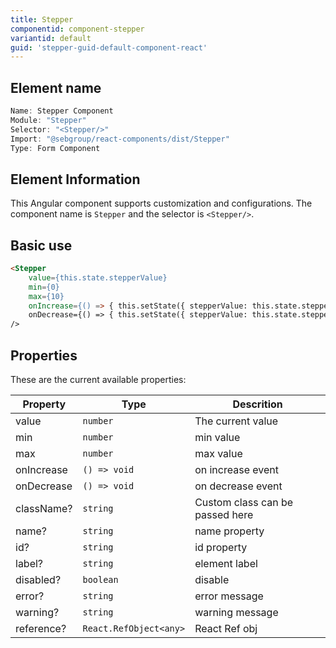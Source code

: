 ```yaml
---
title: Stepper
componentid: component-stepper
variantid: default
guid: 'stepper-guid-default-component-react'
---
```


## Element name
```javascript
Name: Stepper Component
Module: "Stepper"
Selector: "<Stepper/>"
Import: "@sebgroup/react-components/dist/Stepper"
Type: Form Component
```

## Element Information 
This Angular component supports customization and configurations. The component name is `Stepper` and the selector is `<Stepper/>`.

## Basic use
```html
<Stepper
    value={this.state.stepperValue}
    min={0}
    max={10}
    onIncrease={() => { this.setState({ stepperValue: this.state.stepperValue + 1 }  }}
    onDecrease={() => { this.setState({ stepperValue: this.state.stepperValue - 1 }  }}
/> 
```

## Properties
These are the current available properties:

| Property   | Type                     | Descrition                      |
| ---------- | ------------             | ------------------------------- |
| value      | `number`                 | The current value               |
| min        | `number`                 | min value                       |
| max        | `number`                 | max value                       |
| onIncrease | `() => void`             | on increase event               |
| onDecrease | `() => void`             | on decrease event               |
| className? | `string`                 | Custom class can be passed here |
| name?      | `string`                 | name property                   |
| id?        | `string`                 | id property                     |
| label?     | `string`                 | element label                   |
| disabled?  | `boolean`                | disable                         |
| error?     | `string`                 | error message                   |
| warning?   | `string`                 | warning message                 |
| reference? | `React.RefObject<any>`   | React Ref obj                   |
